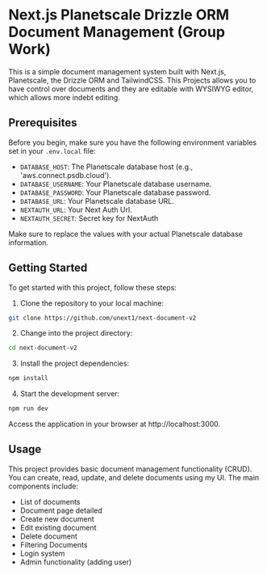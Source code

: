 # Next.js Planetscale Drizzle ORM Document Management (Group Work)

This is a simple document management system built with Next.js, Planetscale, the Drizzle ORM and TailwindCSS. This Projects allows you to have control over documents and they are editable with WYSIWYG editor, which allows more indebt editing.

## Prerequisites

Before you begin, make sure you have the following environment variables set in your `.env.local` file:

- `DATABASE_HOST`: The Planetscale database host (e.g., 'aws.connect.psdb.cloud').
- `DATABASE_USERNAME`: Your Planetscale database username.
- `DATABASE_PASSWORD`: Your Planetscale database password.
- `DATABASE_URL`: Your Planetscale database URL.
- `NEXTAUTH_URL`: Your Next Auth Url.
- `NEXTAUTH_SECRET`: Secret key for NextAuth

Make sure to replace the values with your actual Planetscale database information.

## Getting Started

To get started with this project, follow these steps:

1. Clone the repository to your local machine:

```bash
git clone https://github.com/unext1/next-document-v2
```

2. Change into the project directory:

```bash
cd next-document-v2
```

3. Install the project dependencies:

```bash
npm install
```

4. Start the development server:

```bash
npm run dev
```

Access the application in your browser at http://localhost:3000.

## Usage

This project provides basic document management functionality (CRUD). You can create, read, update, and delete documents using my UI. The main components include:

- List of documents
- Document page detailed
- Create new document
- Edit existing document
- Delete document
- Filtering Documents
- Login system
- Admin functionality (adding user)
